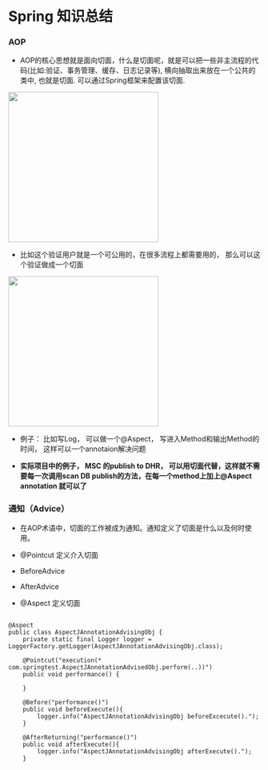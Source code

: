 # Spring 知识总结



### AOP

- AOP的核心思想就是面向切面，什么是切面呢，就是可以把一些非主流程的代码(比如:验证、事务管理、缓存、日志记录等), 横向抽取出来放在一个公共的类中, 也就是切面. 可以通过Spring框架来配置该切面.



 <img src="https://raw.githubusercontent.com/zeyao/TechNotes/master/Document/AOP1.png" style="height:300px" />
 
- 比如这个验证用户就是一个可公用的，在很多流程上都需要用的， 那么可以这个验证做成一个切面


<img src="https://raw.githubusercontent.com/zeyao/TechNotes/master/Document/AOP2.png" style="height:300px" />

- 例子： 比如写Log， 可以做一个@Aspect， 写进入Method和输出Method的时间， 这样可以一个annotaion解决问题

- **实际项目中的例子， MSC 的publish to DHR， 可以用切面代替，这样就不需要每一次调用scan DB publish的方法，在每一个method上加上@Aspect annotation 就可以了**               


### 通知（Advice）

- 在AOP术语中，切面的工作被成为通知。通知定义了切面是什么以及何时使用。

- @Pointcut 定义介入切面
- BeforeAdvice
- AfterAdvice

- @Aspect 定义切面


```

@Aspect
public class AspectJAnnotationAdvisingObj {
	private static final Logger logger = LoggerFactory.getLogger(AspectJAnnotationAdvisingObj.class);
	
    @Pointcut("execution(* com.springtest.AspectJAnnotationAdvisedObj.perform(..))")
	public void performance() {
		
	}
	
    @Before("performance()")
	public void beforeExecute(){
		logger.info("AspectJAnnotationAdvisingObj beforeExcecute().");
	}
	
    @AfterReturning("performance()")
	public void afterExecute(){
		logger.info("AspectJAnnotationAdvisingObj afterExecute().");
	}


```